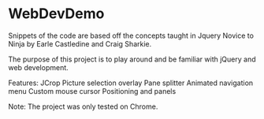 WebDevDemo
==========
Snippets of the code are based off the concepts taught in Jquery Novice to Ninja by Earle Castledine and Craig Sharkie. 

The purpose of this project is to play around and be familiar with jQuery and web development.

Features:
JCrop
Picture selection overlay
Pane splitter
Animated navigation menu
Custom mouse cursor
Positioning and panels





Note: The project was only tested on Chrome.
